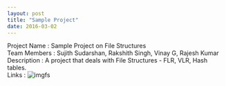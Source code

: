 ```yaml
---
layout: post
title: "Sample Project"
date: 2016-03-02
---
```

Project Name : Sample Project on File Structures   
Team Members : Sujith Sudarshan, Rakshith Singh, Vinay G, Rajesh Kumar   
Description  : A project that deals with File Structures - FLR, VLR, Hash tables.   
Links        : ![imgfs](http://sysinfotools.com/blog/wp-content/uploads/2011/07/ZIPformat.jpg)   
